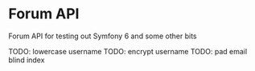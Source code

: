 # Forum API
Forum API for testing out Symfony 6 and some other bits

TODO: lowercase username
TODO: encrypt username
TODO: pad email blind index
